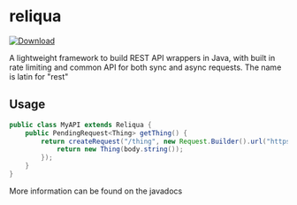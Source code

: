 # reliqua
[ ![Download](https://api.bintray.com/packages/natanbc/maven/reliqua/images/download.svg?version=1.0) ](https://bintray.com/natanbc/maven/reliqua/1.0/link)

A lightweight framework to build REST API wrappers in Java, with built in rate limiting and common API for both sync and async requests. The name is latin for "rest"

## Usage

```java
public class MyAPI extends Reliqua {
    public PendingRequest<Thing> getThing() {
        return createRequest("/thing", new Request.Builder().url("https://some.site/thing"), body->{
            return new Thing(body.string());
        });
    }
}
```

More information can be found on the javadocs

